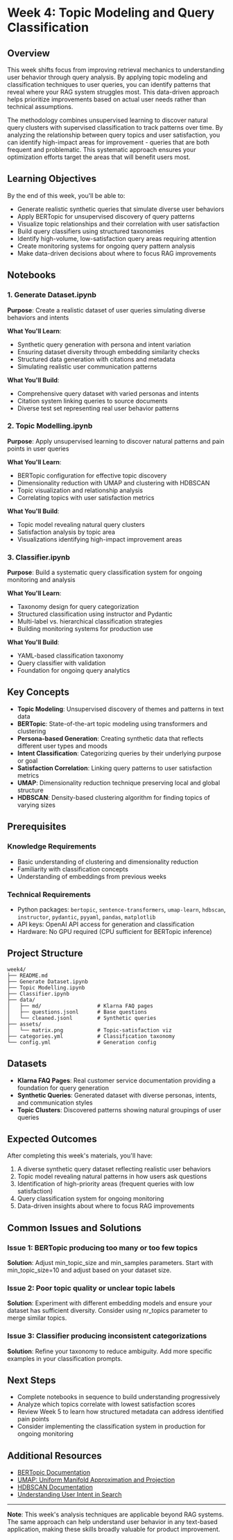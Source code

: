 # Week 4: Topic Modeling and Query Classification

## Overview

This week shifts focus from improving retrieval mechanics to understanding user behavior through query analysis. By applying topic modeling and classification techniques to user queries, you can identify patterns that reveal where your RAG system struggles most. This data-driven approach helps prioritize improvements based on actual user needs rather than technical assumptions.

The methodology combines unsupervised learning to discover natural query clusters with supervised classification to track patterns over time. By analyzing the relationship between query topics and user satisfaction, you can identify high-impact areas for improvement - queries that are both frequent and problematic. This systematic approach ensures your optimization efforts target the areas that will benefit users most.

## Learning Objectives

By the end of this week, you'll be able to:

- Generate realistic synthetic queries that simulate diverse user behaviors
- Apply BERTopic for unsupervised discovery of query patterns
- Visualize topic relationships and their correlation with user satisfaction
- Build query classifiers using structured taxonomies
- Identify high-volume, low-satisfaction query areas requiring attention
- Create monitoring systems for ongoing query pattern analysis
- Make data-driven decisions about where to focus RAG improvements

## Notebooks

### 1. Generate Dataset.ipynb

**Purpose**: Create a realistic dataset of user queries simulating diverse behaviors and intents

**What You'll Learn**:

- Synthetic query generation with persona and intent variation
- Ensuring dataset diversity through embedding similarity checks
- Structured data generation with citations and metadata
- Simulating realistic user communication patterns

**What You'll Build**:

- Comprehensive query dataset with varied personas and intents
- Citation system linking queries to source documents
- Diverse test set representing real user behavior patterns

### 2. Topic Modelling.ipynb

**Purpose**: Apply unsupervised learning to discover natural patterns and pain points in user queries

**What You'll Learn**:

- BERTopic configuration for effective topic discovery
- Dimensionality reduction with UMAP and clustering with HDBSCAN
- Topic visualization and relationship analysis
- Correlating topics with user satisfaction metrics

**What You'll Build**:

- Topic model revealing natural query clusters
- Satisfaction analysis by topic area
- Visualizations identifying high-impact improvement areas

### 3. Classifier.ipynb

**Purpose**: Build a systematic query classification system for ongoing monitoring and analysis

**What You'll Learn**:

- Taxonomy design for query categorization
- Structured classification using instructor and Pydantic
- Multi-label vs. hierarchical classification strategies
- Building monitoring systems for production use

**What You'll Build**:

- YAML-based classification taxonomy
- Query classifier with validation
- Foundation for ongoing query analytics

## Key Concepts

- **Topic Modeling**: Unsupervised discovery of themes and patterns in text data
- **BERTopic**: State-of-the-art topic modeling using transformers and clustering
- **Persona-based Generation**: Creating synthetic data that reflects different user types and moods
- **Intent Classification**: Categorizing queries by their underlying purpose or goal
- **Satisfaction Correlation**: Linking query patterns to user satisfaction metrics
- **UMAP**: Dimensionality reduction technique preserving local and global structure
- **HDBSCAN**: Density-based clustering algorithm for finding topics of varying sizes

## Prerequisites

### Knowledge Requirements

- Basic understanding of clustering and dimensionality reduction
- Familiarity with classification concepts
- Understanding of embeddings from previous weeks

### Technical Requirements

- Python packages: `bertopic`, `sentence-transformers`, `umap-learn`, `hdbscan`, `instructor`, `pydantic`, `pyyaml`, `pandas`, `matplotlib`
- API keys: OpenAI API access for generation and classification
- Hardware: No GPU required (CPU sufficient for BERTopic inference)

## Project Structure

```text
week4/
├── README.md
├── Generate Dataset.ipynb
├── Topic Modelling.ipynb
├── Classifier.ipynb
├── data/
│   ├── md/                  # Klarna FAQ pages
│   ├── questions.jsonl      # Base questions
│   └── cleaned.jsonl        # Synthetic queries
├── assets/
│   └── matrix.png           # Topic-satisfaction viz
├── categories.yml           # Classification taxonomy
└── config.yml               # Generation config
```

## Datasets

- **Klarna FAQ Pages**: Real customer service documentation providing a foundation for query generation
- **Synthetic Queries**: Generated dataset with diverse personas, intents, and communication styles
- **Topic Clusters**: Discovered patterns showing natural groupings of user queries

## Expected Outcomes

After completing this week's materials, you'll have:

1. A diverse synthetic query dataset reflecting realistic user behaviors
2. Topic model revealing natural patterns in how users ask questions
3. Identification of high-priority areas (frequent queries with low satisfaction)
4. Query classification system for ongoing monitoring
5. Data-driven insights about where to focus RAG improvements

## Common Issues and Solutions

### Issue 1: BERTopic producing too many or too few topics

**Solution**: Adjust min_topic_size and min_samples parameters. Start with min_topic_size=10 and adjust based on your dataset size.

### Issue 2: Poor topic quality or unclear topic labels

**Solution**: Experiment with different embedding models and ensure your dataset has sufficient diversity. Consider using nr_topics parameter to merge similar topics.

### Issue 3: Classifier producing inconsistent categorizations

**Solution**: Refine your taxonomy to reduce ambiguity. Add more specific examples in your classification prompts.

## Next Steps

- Complete notebooks in sequence to build understanding progressively
- Analyze which topics correlate with lowest satisfaction scores
- Review Week 5 to learn how structured metadata can address identified pain points
- Consider implementing the classification system in production for ongoing monitoring

## Additional Resources

- [BERTopic Documentation](https://maartengr.github.io/BERTopic/)
- [UMAP: Uniform Manifold Approximation and Projection](https://arxiv.org/abs/1802.03426)
- [HDBSCAN Documentation](https://hdbscan.readthedocs.io/)
- [Understanding User Intent in Search](https://www.searchenginejournal.com/search-intent/)

---

**Note**: This week's analysis techniques are applicable beyond RAG systems. The same approach can help understand user behavior in any text-based application, making these skills broadly valuable for product improvement.